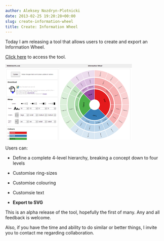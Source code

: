```yaml
---
author: Aleksey Nozdryn-Plotnicki
date: 2013-02-25 19:20:28+00:00
slug: create-information-wheel
title: Create: Information Wheel
---
```


Today I am releasing a tool that allows users to create and export an Information Wheel.  

[Click here](viz/create-visualisations/infowheel4/infoWheel.html) to access the tool.

[![](viz/images/infowheel_blog.png)](viz/create-visualisations/infowheel4/infoWheel.html)  

Users can:
  
  * Define a complete 4-level hierarchy, breaking a concept down to four levels
  
  * Customise ring-sizes
  
  * Customise colouring
  
  * Customsie text
  
  * **Export to SVG**

This is an alpha release of the tool, hopefully the first of many. Any and all feedback is welcome.

Also, if you have the time and ability to do similar or better things, I invite you to contact me regarding collaboration.
